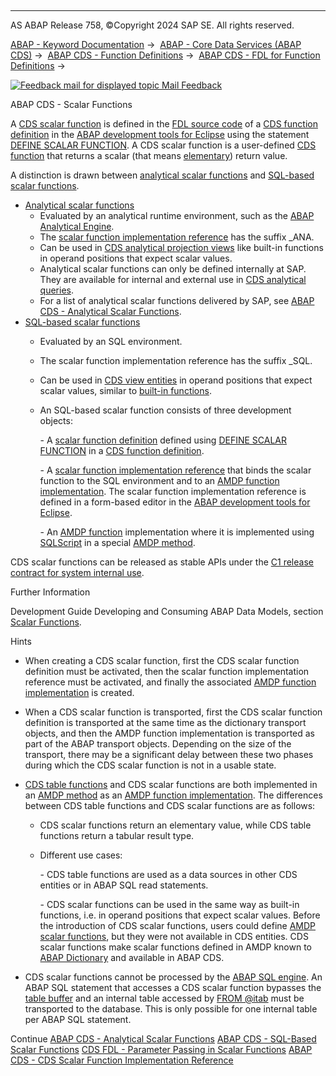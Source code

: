   

* * *

AS ABAP Release 758, ©Copyright 2024 SAP SE. All rights reserved.

[ABAP - Keyword Documentation](javascript:call_link\('abenabap.htm'\)) →  [ABAP - Core Data Services (ABAP CDS)](javascript:call_link\('abencds.htm'\)) →  [ABAP CDS - Function Definitions](javascript:call_link\('abencds_fdl.htm'\)) →  [ABAP CDS - FDL for Function Definitions](javascript:call_link\('abencds_functions.htm'\)) → 

 [![](Mail.gif?object=Mail.gif "Feedback mail for displayed topic") Mail Feedback](mailto:f1_help@sap.com?subject=Feedback%20on%20ABAP%20Documentation&body=Document:%20ABAP%20CDS%20-%20Scalar%20Functions%2C%20ABENCDS_SCALAR_FUNCTIONS%2C%20758%0D%0A%0D%0AError:%0D%0A%0D%0A%0D%0A%0D%0ASuggestion%20for%20improvement:)

ABAP CDS - Scalar Functions

A [CDS scalar function](javascript:call_link\('abencds_scalar_function_glosry.htm'\) "Glossary Entry") is defined in the [FDL source code](javascript:call_link\('abenfdl_source_code_glosry.htm'\) "Glossary Entry") of a [CDS function definition](javascript:call_link\('abencds_function_definition_glosry.htm'\) "Glossary Entry") in the [ABAP development tools for Eclipse](javascript:call_link\('abenadt_glosry.htm'\) "Glossary Entry") using the statement [DEFINE SCALAR FUNCTION](javascript:call_link\('abencds_define_scalar_function.htm'\)). A CDS scalar function is a user-defined [CDS function](javascript:call_link\('abencds_function_glosry.htm'\) "Glossary Entry") that returns a scalar (that means [elementary](javascript:call_link\('abenelementary_data_type_glosry.htm'\) "Glossary Entry")) return value.

A distinction is drawn between [analytical scalar functions](javascript:call_link\('abencds_ana_scalar_glosry.htm'\) "Glossary Entry") and [SQL-based scalar functions](javascript:call_link\('abencds_sql_scalar_glosry.htm'\) "Glossary Entry").

-   [Analytical scalar functions](javascript:call_link\('abencds_ana_scalar_glosry.htm'\) "Glossary Entry")
    -   Evaluated by an analytical runtime environment, such as the [ABAP Analytical Engine](javascript:call_link\('abenabap_ae_glosry.htm'\) "Glossary Entry").
    -   The [scalar function implementation reference](javascript:call_link\('abencds_dsfi_glosry.htm'\) "Glossary Entry") has the suffix \_ANA.
    -   Can be used in [CDS analytical projection views](javascript:call_link\('abencds_analytical_pv_glosry.htm'\) "Glossary Entry") like built-in functions in operand positions that expect scalar values.
    -   Analytical scalar functions can only be defined internally at SAP. They are available for internal and external use in [CDS analytical queries](javascript:call_link\('abencds_analytic_query_glosry.htm'\) "Glossary Entry").
    -   For a list of analytical scalar functions delivered by SAP, see [ABAP CDS - Analytical Scalar Functions](javascript:call_link\('abencds_ana_scalar_function.htm'\)).
-   [SQL-based scalar functions](javascript:call_link\('abencds_sql_scalar_glosry.htm'\) "Glossary Entry")
    -   Evaluated by an SQL environment.
    -   The scalar function implementation reference has the suffix \_SQL.
    -   Can be used in [CDS view entities](javascript:call_link\('abencds_v2_view_glosry.htm'\) "Glossary Entry") in operand positions that expect scalar values, similar to [built-in functions](javascript:call_link\('abenbuiltin_function_glosry.htm'\) "Glossary Entry").
    -   An SQL-based scalar function consists of three development objects:
        
        \- A [scalar function definition](javascript:call_link\('abencds_dsfd_glosry.htm'\) "Glossary Entry") defined using [DEFINE SCALAR FUNCTION](javascript:call_link\('abencds_define_scalar_function.htm'\)) in a [CDS function definition](javascript:call_link\('abencds_function_definition_glosry.htm'\) "Glossary Entry").
        
        \- A [scalar function implementation reference](javascript:call_link\('abencds_scalar_func_impl_ref.htm'\)) that binds the scalar function to the SQL environment and to an [AMDP function implementation](javascript:call_link\('abenamdp_function_method_glosry.htm'\) "Glossary Entry"). The scalar function implementation reference is defined in a form-based editor in the [ABAP development tools for Eclipse](javascript:call_link\('abenadt_glosry.htm'\) "Glossary Entry").
        
        \- An [AMDP function](javascript:call_link\('abenamdp_function_glosry.htm'\) "Glossary Entry") implementation where it is implemented using [SQLScript](javascript:call_link\('abensql_script_glosry.htm'\) "Glossary Entry") in a special [AMDP method](javascript:call_link\('abenamdp_method_glosry.htm'\) "Glossary Entry").
        

CDS scalar functions can be released as stable APIs under the [C1 release contract for system internal use](javascript:call_link\('abenc1_contract_glosry.htm'\) "Glossary Entry").

Further Information

Development Guide Developing and Consuming ABAP Data Models, section [Scalar Functions](https://help.sap.com/docs/ABAP_Cloud/aaae421481034feab3e71dd9e0f643bf/b425c693ecaa40fbb3ea79e686eef3c7?version=sap_cross_product_abap).

Hints

-   When creating a CDS scalar function, first the CDS scalar function definition must be activated, then the scalar function implementation reference must be activated, and finally the associated [AMDP function implementation](javascript:call_link\('abenamdp_function_method_glosry.htm'\) "Glossary Entry") is created.
-   When a CDS scalar function is transported, first the CDS scalar function definition is transported at the same time as the dictionary transport objects, and then the AMDP function implementation is transported as part of the ABAP transport objects. Depending on the size of the transport, there may be a significant delay between these two phases during which the CDS scalar function is not in a usable state.
-   [CDS table functions](javascript:call_link\('abencds_table_function_glosry.htm'\) "Glossary Entry") and CDS scalar functions are both implemented in an [AMDP method](javascript:call_link\('abenamdp_method_glosry.htm'\) "Glossary Entry") as an [AMDP function implementation](javascript:call_link\('abenamdp_function_method_glosry.htm'\) "Glossary Entry"). The differences between CDS table functions and CDS scalar functions are as follows:
    -   CDS scalar functions return an elementary value, while CDS table functions return a tabular result type.
    -   Different use cases:
        
        \- CDS table functions are used as a data sources in other CDS entities or in ABAP SQL read statements.
        
        \- CDS scalar functions can be used in the same way as built-in functions, i.e. in operand positions that expect scalar values. Before the introduction of CDS scalar functions, users could define [AMDP scalar functions](javascript:call_link\('abenamdp_scalar_function_glosry.htm'\) "Glossary Entry"), but they were not available in CDS entities. CDS scalar functions make scalar functions defined in AMDP known to [ABAP Dictionary](javascript:call_link\('abenabap_dictionary_glosry.htm'\) "Glossary Entry") and available in ABAP CDS.
        
-   CDS scalar functions cannot be processed by the [ABAP SQL engine](javascript:call_link\('abenabap_sql_engine.htm'\)). An ABAP SQL statement that accesses a CDS scalar function bypasses the [table buffer](javascript:call_link\('abentable_buffer_glosry.htm'\) "Glossary Entry") and an internal table accessed by [FROM @itab](javascript:call_link\('abapselect_itab.htm'\)) must be transported to the database. This is only possible for one internal table per ABAP SQL statement.

Continue
[ABAP CDS - Analytical Scalar Functions](javascript:call_link\('abencds_ana_scalar_function.htm'\))
[ABAP CDS - SQL-Based Scalar Functions](javascript:call_link\('abencds_sql_scalar_function.htm'\))
[CDS FDL - Parameter Passing in Scalar Functions](javascript:call_link\('abencds_parameter_passing.htm'\))
[ABAP CDS - CDS Scalar Function Implementation Reference](javascript:call_link\('abencds_scalar_func_impl_ref.htm'\))